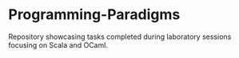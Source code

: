 # Programming-Paradigms
Repository showcasing tasks completed during laboratory sessions focusing on Scala and OCaml.
